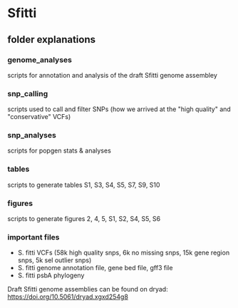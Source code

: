 # Sfitti

## folder explanations 
### genome_analyses
scripts for annotation and analysis of the draft Sfitti genome assembley

### snp_calling
scripts used to call and filter SNPs (how we arrived at the "high quality" and "conservative" VCFs)

### snp_analyses
scripts for popgen stats & analyses

### tables
scripts to generate tables S1, S3, S4, S5, S7, S9, S10

### figures
scripts to generate figures 2, 4, 5, S1, S2, S4, S5, S6

### important files
- S. fitti VCFs (58k high quality snps, 6k no missing snps, 15k gene region snps, 5k sel outlier snps)  
- S. fitti genome annotation file, gene bed file, gff3 file 
- S. fitti psbA phylogeny 

Draft Sfitti genome assemblies can be found on dryad: https://doi.org/10.5061/dryad.xgxd254g8 

